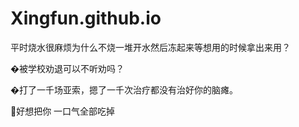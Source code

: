 # Xingfun.github.io
<p>平时烧水很麻烦为什么不烧一堆开水然后冻起来等想用的时候拿出来用？</p>
<p>�被学校劝退可以不听劝吗？</p>
<p>�打了一千场亚索，摁了一千次治疗都没有治好你的脑瘫。</p>
<p>💖好想把你 一口气全部吃掉</p>
